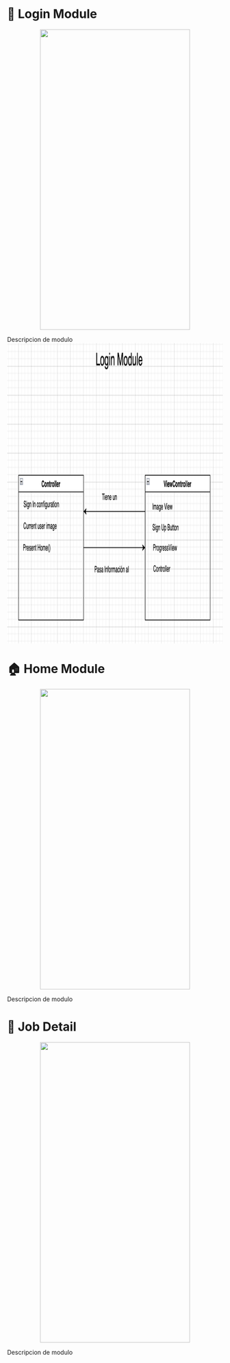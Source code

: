  # 📲 Login Module
<div align='center'>
  <a href="url"><img src="https://github.com/YormanColina/Jobly/blob/main/resources/login.gif" align="center" height="700" width="350"></a>

</div>

Descripcion de modulo
   <a href="url"><img src="https://github.com/YormanColina/Jobly/blob/main/resources/LoginClassdiagram.png" align="center" height="700" width="800"></a>




 # 🏠 Home Module

<div align='center'>
  <a href="url"><img src="https://github.com/YormanColina/Jobly/blob/main/resources/Home.gif" align="center" height="700" width="350"></a>
</div>
 
Descripcion de modulo





 # 🧐 Job Detail

<div align='center'> 
  <a href="url"><img src="https://github.com/YormanColina/Jobly/blob/main/resources/Detail.gif?" align="center" height="700" width="350" ></a>
</div>

Descripcion de modulo

